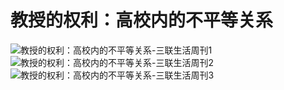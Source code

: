 # 教授的权利：高校内的不平等关系

![教授的权利：高校内的不平等关系-三联生活周刊1](img/报道-三联-现象剖析1-1.png)
![教授的权利：高校内的不平等关系-三联生活周刊2](img/报道-三联-现象剖析1-2.png)
![教授的权利：高校内的不平等关系-三联生活周刊3](img/报道-三联-现象剖析1-3.png)
